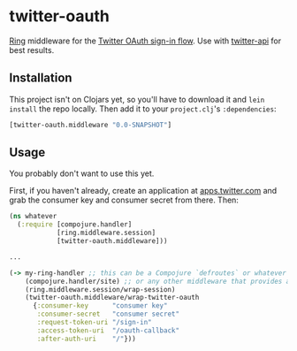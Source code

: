 # twitter-oauth

[Ring](https://github.com/ring-clojure/ring) middleware for the [Twitter OAuth sign-in flow](https://dev.twitter.com/web/sign-in/implementing). Use with [twitter-api](https://github.com/adamwynne/twitter-api) for best results.

## Installation

This project isn't on Clojars yet, so you'll have to download it and `lein install` the repo locally. Then add it to your `project.clj`'s `:dependencies`:

```clojure
[twitter-oauth.middleware "0.0-SNAPSHOT"]
```

## Usage

You probably don't want to use this yet.

First, if you haven't already, create an application at [apps.twitter.com](https://apps.twitter.com/) and grab the consumer key and consumer secret from there. Then:

```clojure
(ns whatever
  (:require [compojure.handler]
            [ring.middleware.session]
            [twitter-oauth.middleware]))

...

(-> my-ring-handler ;; this can be a Compojure `defroutes` or whatever else you want
    (compojure.handler/site) ;; or any other middleware that provides a :params map with keyword keys
    (ring.middleware.session/wrap-session)
    (twitter-oauth.middleware/wrap-twitter-oauth
      {:consumer-key      "consumer key"
       :consumer-secret   "consumer secret"
       :request-token-uri "/sign-in"
       :access-token-uri  "/oauth-callback"
       :after-auth-uri    "/"}))
```
